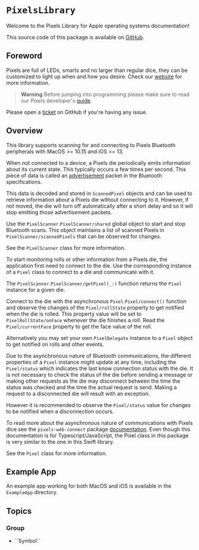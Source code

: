 # ``PixelsLibrary``

Welcome to the Pixels Library for Apple operating systems documentation!

This source code of this package is available on [GitHub](
    https://github.com/GameWithPixels/swift-pixels-library.git
).

## Foreword

Pixels are full of LEDs, smarts and no larger than regular dice, they can be
customized to light up when and how you desire.
Check our [website](https://gamewithpixels.com/) for more information.

> **Warning**
> Before jumping into programming please make sure to read our Pixels developer's
> [guide](https://github.com/GameWithPixels/.github/blob/main/doc/DevelopersGuide.md).

Please open a [ticket](
    https://github.com/GameWithPixels/swift-pixels-library/issues
) on GitHub if you're having any issue.

## Overview

This library supports scanning for and connecting to Pixels Bluetooth peripherals
with MacOS >= 10.15 and iOS >= 13.

When not connected to a device, a Pixels die periodically emits information about
its current state. This typically occurs a few times per second.
This piece of data is called an [advertisement](
    https://www.bluetooth.com/bluetooth-resources/intro-to-bluetooth-advertisements/
) packet in the Bluetooth specifications.

This data is decoded and stored in ``ScannedPixel`` objects and can be used to retrieve
information about a Pixels die without connecting to it.
However, if not moved, the die will turn off automatically after a short delay and so
it will stop emitting those advertisement packets.

Use the ``PixelScanner``.``PixelScanner/shared`` global object to start and stop Bluetooth scans.
This object maintains a list of scanned Pixels in ``PixelScanner/scannedPixels``
that can be observed for changes.

See the ``PixelScanner`` class for more information.

To start monitoring rolls or other information from a Pixels die, the application first need
to connect to the die.
Use the corresponding instance of a ``Pixel`` class to connect to a die and communicate with it.

The ``PixelScanner``.``PixelScanner/getPixel(_:)`` function returns the ``Pixel`` instance
for a given die.

Connect to the die with the asynchronous ``Pixel``.``Pixel/connect()`` function and observe
the changes of the ``Pixel/rollState`` property to get notified when the die is rolled.
This property value will be set to ``PixelRollState/onFace`` whenever the die finishes a roll.
Read the ``Pixel/currentFace`` property to get the face value of the roll.

Alternatively you may set your own ``PixelDelegate`` instance to a ``Pixel`` object to get
notified on rolls and other events.

Due to the asynchronous nature of Bluetooth communications, the different properties
of a ``Pixel`` instance might update at any time, including the ``Pixel/status``
which indicates the last know connection status with the die.
It is not necessary to check the status of the die before sending a message or making other
requests as the die may disconnect between the time the status was checked and the time the
actual request is send. Making a request to a disconnected die will result with an exception.

However it is recommended to observe the ``Pixel/status`` value for changes to be notified
when a disconnection occurs.

To read more about the asynchronous nature of communications with Pixels dice see the
`pixels-web-connect` package [documentation](
    https://gamewithpixels.github.io/pixels-js/modules/_systemic_games_pixels_web_connect.html
).
Even though this documentation is for Typescript/JavaScript, the Pixel class in this package is
very similar to the one in this Swift library.

See the ``Pixel`` class for more information.

## Example App

An example app working for both MacOS and iOS is available in the `ExampleApp` directory.

## Topics

### <!--@START_MENU_TOKEN@-->Group<!--@END_MENU_TOKEN@-->

- <!--@START_MENU_TOKEN@-->``Symbol``<!--@END_MENU_TOKEN@-->
